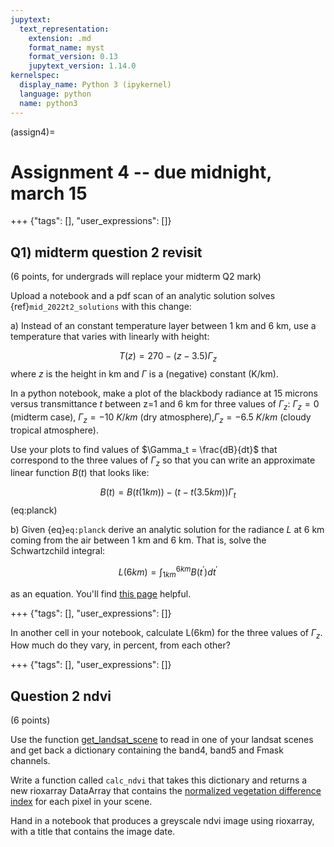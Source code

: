 ```yaml
---
jupytext:
  text_representation:
    extension: .md
    format_name: myst
    format_version: 0.13
    jupytext_version: 1.14.0
kernelspec:
  display_name: Python 3 (ipykernel)
  language: python
  name: python3
---
```


(assign4)=
# Assignment 4 -- due midnight, march 15

+++ {"tags": [], "user_expressions": []}

## Q1) midterm question 2 revisit  

(6 points, for undergrads will replace your midterm Q2 mark)

Upload a notebook and a pdf scan of an analytic solution  solves {ref}`mid_2022t2_solutions` with this
change:

a) Instead of an constant temperature layer between 1 km and 6 km, use a temperature that
varies with linearly with height:

$$
T(z) = 270 - (z -  3.5) \Gamma_z
$$
where $z$ is the height in km and $\Gamma$ is a (negative) constant (K/km).

In a python notebook, make a plot of the blackbody radiance at 15 microns versus transmittance $t$
between z=1 and 6 km for three values of $\Gamma_z$: $\Gamma_z = 0$ (midterm case),  $\Gamma_z = -10\ K/km$
(dry atmosphere),$\Gamma_z = -6.5\ K/km$ (cloudy tropical atmosphere).

Use your plots to find values of $\Gamma_t = \frac{dB}{dt}$ that correspond to the three values of $\Gamma_z$
so that you can write an approximate linear function $B(t)$ that looks like:

$$
B(t) = B(t(1km)) - (t - t(3.5km))\Gamma_t
$$(eq:planck)

b) Given {eq}`eq:planck` derive an analytic solution for the radiance $L$ at 6 km coming from the air
between 1 km and 6 km.  That is, solve the Schwartzchild integral:

$$L(6km) = \int_{1km}^{6km} B(t^\prime) dt^\prime$$

as an equation.  You'll find [this page](https://en.wikipedia.org/wiki/List_of_integrals_of_exponential_functions) helpful.

+++ {"tags": [], "user_expressions": []}

In another cell in your notebook, calculate L(6km) for the three values of $\Gamma_z$.  How much do they vary, in percent, from each other?

+++ {"tags": [], "user_expressions": []}

## Question 2 ndvi
(6 points)

Use the function [get_landsat_scene](https://phaustin.github.io/a301_web/full_listing.html#sat_lib.landsat_read.get_landsat_scene) to read
in one of your landsat scenes and get back a dictionary containing the band4, band5 and Fmask channels.

Write a function called `calc_ndvi` that takes this dictionary and returns a new rioxarray DataArray
that contains the [normalized vegetation difference index](https://www.usgs.gov/landsat-missions/landsat-normalized-difference-vegetation-index) for each pixel in your scene.

Hand in a notebook that produces a greyscale ndvi image using rioxarray, with a title that contains the image date.
